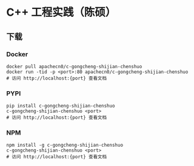 # C++ 工程实践（陈硕）

## 下载

### Docker

```
docker pull apachecn0/c-gongcheng-shijian-chenshuo
docker run -tid -p <port>:80 apachecn0/c-gongcheng-shijian-chenshuo
# 访问 http://localhost:{port} 查看文档
```

### PYPI

```
pip install c-gongcheng-shijian-chenshuo
c-gongcheng-shijian-chenshuo <port>
# 访问 http://localhost:{port} 查看文档
```

### NPM

```
npm install -g c-gongcheng-shijian-chenshuo
c-gongcheng-shijian-chenshuo <port>
# 访问 http://localhost:{port} 查看文档
```